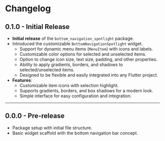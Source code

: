 # Changelog

## 0.1.0 - Initial Release

- **Initial release** of the `bottom_navigation_spotlight` package.
- Introduced the customizable `BottomNavigationSpotlight` widget.
  - Support for dynamic menu items (`MenuItem`) with icons and labels.
  - Customizable color options for selected and unselected items.
  - Option to change icon size, text size, padding, and other properties.
  - Ability to apply gradients, borders, and shadows to selected/unselected items.
  - Designed to be flexible and easily integrated into any Flutter project.
- **Features**:
  - Customizable item icons with selection highlight.
  - Supports gradients, borders, and box shadows for a modern look.
  - Simple interface for easy configuration and integration.

---

## 0.0.0 - Pre-release

- Package setup with initial file structure.
- Basic widget scaffold with the bottom navigation bar concept.
